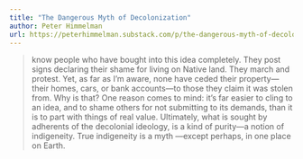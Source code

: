```yaml
---
title: "The Dangerous Myth of Decolonization"
author: Peter Himmelman
url: https://peterhimmelman.substack.com/p/the-dangerous-myth-of-decolonization
---
```


> know people who have bought into this idea completely. They post signs declaring their shame for living on Native land. They march and protest. Yet, as far as I’m aware, none have ceded their property—their homes, cars, or bank accounts—to those they claim it was stolen from. Why is that? One reason comes to mind: it’s far easier to cling to an idea, and to shame others for not submitting to its demands, than it is to part with things of real value. Ultimately, what is sought by adherents of the decolonial ideology, is a kind of purity—a notion of indigeneity. True indigeneity is a myth —except perhaps, in one place on Earth.



